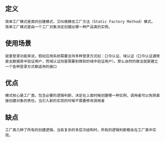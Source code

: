 ## 定义
	简单工厂模式是类的创建模式，又叫做静态工厂方法（Static Factory Method）模式。  
	简单工厂模式是由一个工厂对象决定创建出哪一种产品类的实例。

## 使用场景
	就拿登录功能来说，假如应用系统需要支持多种登录方式如：口令认证、域认证（口令认证通常是去数据库中验证用户，而域认证则是需要到微软的域中验证用户）。那么自然的做法就是建立一个各种登录方式都适用的接口
	
## 优点
	模式核心是工厂类。包含必要的逻辑判断，决定在上面时候创建哪一种实例，调用者可以免除直接创建对象的责任。当引入新的实现的时候不需要修改调用者

## 缺点
	工厂类几种了所有的创建逻辑，当有复杂的多层次结构时，所有的逻辑判断都会在工厂类中实现。
